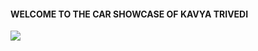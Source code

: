 <h4>WELCOME TO THE CAR SHOWCASE OF KAVYA TRIVEDI </h4>
<img src="/pandrs/githubpreviewbykavya.png">
